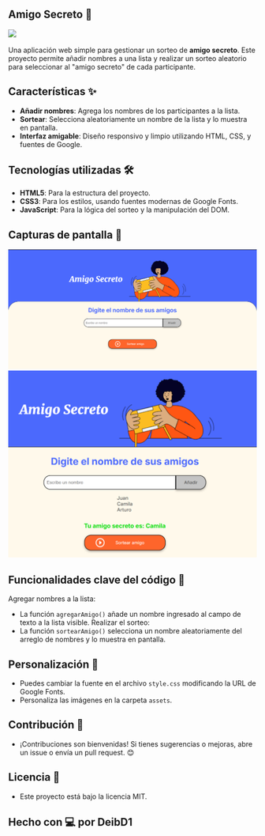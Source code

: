 ## Amigo Secreto 🎁
<img src="https://img.shields.io/badge/logo-javascript-blue?logo=javascript">

Una aplicación web simple para gestionar un sorteo de **amigo secreto**. Este proyecto permite añadir nombres a una lista y realizar un sorteo aleatorio para seleccionar al "amigo secreto" de cada participante.

## Características ✨
- **Añadir nombres**: Agrega los nombres de los participantes a la lista.
- **Sortear**: Selecciona aleatoriamente un nombre de la lista y lo muestra en pantalla.
- **Interfaz amigable**: Diseño responsivo y limpio utilizando HTML, CSS, y fuentes de Google.

## Tecnologías utilizadas 🛠️
- **HTML5**: Para la estructura del proyecto.
- **CSS3**: Para los estilos, usando fuentes modernas de Google Fonts.
- **JavaScript**: Para la lógica del sorteo y la manipulación del DOM.

## Capturas de pantalla 📸
<img src="https://github.com/DeibD1/juego-amigo-secreto-ch/blob/b7e079f1b9d7873a14f5427949238693d710ca5a/imagenes/imagen1.png">
<img src="https://github.com/DeibD1/juego-amigo-secreto-ch/blob/aa64607cdbbd165cc1d1d70b9d8dc210bd1c3b61/imagenes/imagen2.png">

## Funcionalidades clave del código 🔑
Agregar nombres a la lista:
- La función ```agregarAmigo()``` añade un nombre ingresado al campo de texto a la lista visible.
Realizar el sorteo:
- La función ```sortearAmigo()``` selecciona un nombre aleatoriamente del arreglo de nombres y lo muestra en pantalla.

## Personalización 🎨
- Puedes cambiar la fuente en el archivo ```style.css``` modificando la URL de Google Fonts.
- Personaliza las imágenes en la carpeta ```assets```.

## Contribución 🤝
- ¡Contribuciones son bienvenidas! Si tienes sugerencias o mejoras, abre un issue o envía un pull request. 😊

## Licencia 📄
- Este proyecto está bajo la licencia MIT.

## Hecho con 💻 por DeibD1
